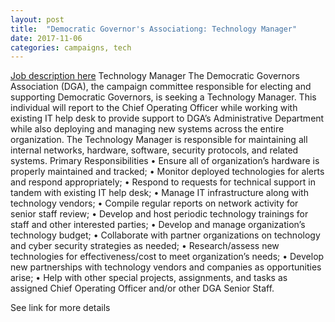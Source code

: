 ```yaml
---
layout: post
title:  "Democratic Governor's Associationg: Technology Manager"
date: 2017-11-06
categories: campaigns, tech
---
```


[Job description here](https://drive.google.com/file/d/0B9_aAEjlRGgQVlFNRmp3ME5wNFpnbkNDbWJocTlzQk1aVWZR/view?usp=sharing)
Technology Manager
The Democratic Governors Association (DGA), the campaign committee responsible for electing and supporting Democratic
Governors, is seeking a Technology Manager. This individual will report to the Chief Operating Officer while working with
existing IT help desk to provide support to DGA’s Administrative Department while also deploying and managing new systems
across the entire organization. The Technology Manager is responsible for maintaining all internal networks, hardware,
software, security protocols, and related systems.
Primary Responsibilities
• Ensure all of organization’s hardware is properly maintained and tracked;
• Monitor deployed technologies for alerts and respond appropriately;
• Respond to requests for technical support in tandem with existing IT help desk;
• Manage IT infrastructure along with technology vendors;
• Compile regular reports on network activity for senior staff review;
• Develop and host periodic technology trainings for staff and other interested parties;
• Develop and manage organization’s technology budget;
• Collaborate with partner organizations on technology and cyber security strategies as needed;
• Research/assess new technologies for effectiveness/cost to meet organization’s needs;
• Develop new partnerships with technology vendors and companies as opportunities arise;
• Help with other special projects, assignments, and tasks as assigned Chief Operating Officer and/or other DGA Senior
Staff.

See link for more details
